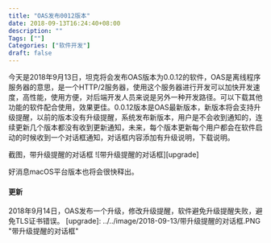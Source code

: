 ```yaml
---
title: "OAS发布0012版本"
date: 2018-09-13T16:24:40+08:00
description: ""
Tags: [""]
Categories: ["软件开发"]
draft: false
---
```


今天是2018年9月13日，坦克将会发布OAS版本为0.0.12的软件，OAS是离线程序服务器的意思，是一个HTTP/2服务器，使用这个服务器进行开发可以加快开发速度，高性能，使用方便，对后端开发人员来说是另外一种开发路径。可以下载其他功能的软件配合使用，效果更佳。0.0.12版本是OAS最新版本，新版本将会支持升级提醒，以前的版本没有升级提醒，系统发布新版本，用户是不会收到通知的，连续更新几个版本都没有收到更新通知，未来，每个版本更新每个用户都会在软件启动的时候收到一个对话框通知，对话框内容添加有升级说明，下载说明。

截图，带升级提醒的对话框
![带升级提醒的对话框][upgrade]


好消息macOS平台版本也将会很快释出。

#### 更新
2018年9月14日，OAS发布一个升级，修改升级提醒，软件避免升级提醒失败，避免TLS证书错误。
[upgrade]: ../../image/2018-09-13/带升级提醒的对话框.PNG "带升级提醒的对话框"